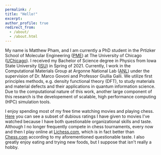 ```yaml
---
permalink: /
title: "Hello!"
excerpt:
author_profile: true
redirect_from: 
  - /about/
  - /about.html
---
```


My name is Matthew Pham, and I am currently a PhD student in the Prtizker School of Molecular Engineering ([PME](https://pme.uchicago.edu/)) at The University of Chicago ([UChicago](https://www.uchicago.edu/)). I received my Bachelor of Science degree in Physics from Iowa State University ([ISU](https://www.physastro.iastate.edu/)) in Spring of 2021. Currently, I work in the Computational Materials Group at Argonne National Lab ([ANL](https://www.anl.gov/msd/computational-materials)) under the supervision of Dr. Marco Govoni and Professor Giullia Galli. We utilize first principles methods, e.g. density functional theory (DFT), to study materials and material defects and their applications in quantum information science. Due to the computational nature of this work, another large component of this research is the developement of scalable, high performance computing (HPC) simulation tools.

I enjoy spending most of my free time watching movies and playing chess. [Here](https://www.imdb.com/user/ur137170392/ratings) you can see a subset of dubious ratings I have given to movies I've watched because I have both questionable organizational skills and taste. Although I no longer frequently compete in chess tournaments, every now and then I play online at [Lichess.com](https://lichess.org/@/Obsequious), which is in fact better than [Chess.com](https://www.chess.com/member/mafumafu) according to my aforementioned questionable taste. I also greatly enjoy eating and trying new foods, but I suppose that isn't really a hobby.
